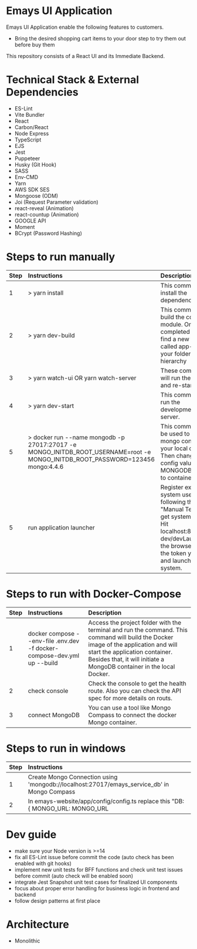 # Emays UI Application
Emays UI Application enable the following features to customers.
 - Bring the desired shopping cart items to your door step to try them out before buy them

This repository consists of a React UI and its Immediate Backend.

# Technical Stack & External Dependencies

- ES-Lint
- Vite Bundler
- React
- Carbon/React
- Node Express
- TypeScript
- EJS
- Jest
- Puppeteer
- Husky (Git Hook)
- SASS
- Env-CMD
- Yarn
- AWS SDK SES
- Mongoose (ODM)
- Joi (Request Parameter validation)
- react-reveal (Animation)
- react-countup (Animation)
- GOOGLE API
- Moment
- BCrypt (Password Hashing)

# Steps to run manually
| Step  | Instructions                                | Description                                                                                               |
| ----- |:--------------------------------------------|:--------------------------------------------------------------------------------------------------------- |
| 1     | > yarn install | This command will install the dependencies. |
| 2     | > yarn dev-build | This command will build the complete module. Once it completed you will find a new folder called app-dist in your folder hierarchy |
| 3     | > yarn watch-ui OR yarn watch-server | These commands will run the build and re-start. |
| 4     | > yarn dev-start | This command will run the development server. |
| 5     | > docker run --name mongodb -p 27017:27017 -e MONGO_INITDB_ROOT_USERNAME=root -e MONGO_INITDB_ROOT_PASSWORD=123456 mongo:4.4.6 | This command can be used to spin up a mongo container in your local docker. Then change the config value MONGODB_HOST to container_ip. |
| 5     | run application launcher | Register external system user by following the "Manual Test" and get system token. Hit localhost:8080/api-dev/devLaunch on the browser. Use the token you got and launch the system. |

# Steps to run with Docker-Compose
| Step  | Instructions                                | Description                                                                                               |
| ----- |:--------------------------------------------|:--------------------------------------------------------------------------------------------------------- |
| 1     | docker compose --env-file .env.dev -f docker-compose-dev.yml up --build | Access the project folder with the terminal and run the command. This command will build the Docker image of the application and will start the application container. Besides that, it will initiate a MongoDB container in the local Docker.|
| 2     | check console | Check the console to get the health route. Also you can check the API spec for more details on routs. |
| 3     | connect MongoDB | You can use a tool like Mongo Compass to connect the docker Mongo container. |

# Steps to run in windows
| Step  | Instructions                                                                                     |
| ----- |:-------------------------------------------------------------------------------------------------|                                                     
| 1     | Create Mongo Connection using 'mongodb://localhost:27017/emays_service_db' in Mongo Compass |
| 2     | In emays-website/app/config/config.ts replace this "DB: { MONGO_URL: MONGO_URL || 'mongodb://root:123456@localhost:27017/emays_service_db?authSource=admin' } " with DB: { MONGO_URL: MONGO_URL || 'mongodb://localhost:27017/emays_service_db' }," Rest all the steps are same as mentioned above.|

# Dev guide
- make sure your Node version is >=14
- fix all ES-Lint issue before commit the code (auto check has been enabled with git hooks)
- implement new unit tests for BFF functions and check unit test issues before commit (auto check will be enabled soon) 
- integrate Jest Snapshot unit test cases for finalized UI components
- focus about proper error handling for business logic in frontend and backend
- follow design patterns at first place

# Architecture
- Monolithic
